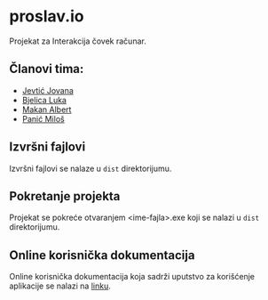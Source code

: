 # <span>proslav.io</span>
Projekat za Interakcija čovek računar.

## Članovi tima:
<ul>
<li><a href="https://github.com/jojev">Jevtić Jovana</a></li>
<li><a href="https://github.com/bjelicaluka">Bjelica Luka</a></li>
<li><a href="https://github.com/albertmakan">Makan	Albert</a></li>
<li><a href="https://github.com/panicmilos">Panić	Miloš</a></li>
</ul>

## Izvršni fajlovi

Izvršni fajlovi se nalaze u `dist` direktorijumu.

## Pokretanje projekta

Projekat se pokreće otvaranjem \<ime-fajla\>.exe koji se nalazi u `dist` direktorijumu.

## Online korisnička dokumentacija

Online korisnička dokumentacija koja sadrži uputstvo za korišćenje aplikacije se nalazi na [linku](https://proslavio-doc.bjelicaluka.com).